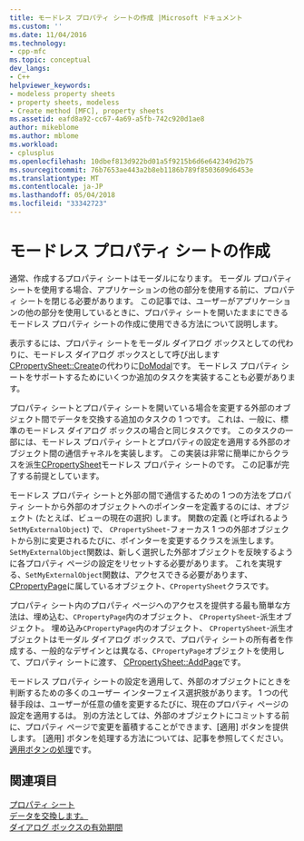 ```yaml
---
title: モードレス プロパティ シートの作成 |Microsoft ドキュメント
ms.custom: ''
ms.date: 11/04/2016
ms.technology:
- cpp-mfc
ms.topic: conceptual
dev_langs:
- C++
helpviewer_keywords:
- modeless property sheets
- property sheets, modeless
- Create method [MFC], property sheets
ms.assetid: eafd8a92-cc67-4a69-a5fb-742c920d1ae8
author: mikeblome
ms.author: mblome
ms.workload:
- cplusplus
ms.openlocfilehash: 10dbef813d922bd01a5f9215b6d6e642349d2b75
ms.sourcegitcommit: 76b7653ae443a2b8eb1186b789f8503609d6453e
ms.translationtype: MT
ms.contentlocale: ja-JP
ms.lasthandoff: 05/04/2018
ms.locfileid: "33342723"
---
```

# <a name="creating-a-modeless-property-sheet"></a>モードレス プロパティ シートの作成
通常、作成するプロパティ シートはモーダルになります。 モーダル プロパティ シートを使用する場合、アプリケーションの他の部分を使用する前に、プロパティ シートを閉じる必要があります。 この記事では、ユーザーがアプリケーションの他の部分を使用しているときに、プロパティ シートを開いたままにできるモードレス プロパティ シートの作成に使用できる方法について説明します。  
  
 表示するには、プロパティ シートをモーダル ダイアログ ボックスとしての代わりに、モードレス ダイアログ ボックスとして呼び出します[CPropertySheet::Create](../mfc/reference/cpropertysheet-class.md#create)の代わりに[DoModal](../mfc/reference/cpropertysheet-class.md#domodal)です。 モードレス プロパティ シートをサポートするためにいくつか追加のタスクを実装することも必要があります。  
  
 プロパティ シートとプロパティ シートを開いている場合を変更する外部のオブジェクト間でデータを交換する追加のタスクの 1 つです。 これは、一般に、標準のモードレス ダイアログ ボックスの場合と同じタスクです。 このタスクの一部には、モードレス プロパティ シートとプロパティの設定を適用する外部のオブジェクト間の通信チャネルを実装します。 この実装は非常に簡単にからクラスを派生[CPropertySheet](../mfc/reference/cpropertysheet-class.md)モードレス プロパティ シートのです。 この記事が完了する前提としています。  
  
 モードレス プロパティ シートと外部の間で通信するための 1 つの方法をプロパティ シートから外部のオブジェクトへのポインターを定義するのには、オブジェクト (たとえば、ビューの現在の選択) します。 関数の定義 (と呼ばれるよう`SetMyExternalObject`) で、 `CPropertySheet`-フォーカス 1 つの外部オブジェクトから別に変更されるたびに、ポインターを変更するクラスを派生します。 `SetMyExternalObject`関数は、新しく選択した外部オブジェクトを反映するように各プロパティ ページの設定をリセットする必要があります。 これを実現する、`SetMyExternalObject`関数は、アクセスできる必要があります、 [CPropertyPage](../mfc/reference/cpropertypage-class.md)に属しているオブジェクト、`CPropertySheet`クラスです。  
  
 プロパティ シート内のプロパティ ページへのアクセスを提供する最も簡単な方法は、埋め込む、`CPropertyPage`内のオブジェクト、 `CPropertySheet`-派生オブジェクト。 埋め込み`CPropertyPage`内のオブジェクト、 `CPropertySheet`-派生オブジェクトはモーダル ダイアログ ボックスで、プロパティ シートの所有者を作成する、一般的なデザインとは異なる、`CPropertyPage`オブジェクトを使用して、プロパティ シートに渡す、 [CPropertySheet::AddPage](../mfc/reference/cpropertysheet-class.md#addpage)です。  
  
 モードレス プロパティ シートの設定を適用して、外部のオブジェクトにときを判断するための多くのユーザー インターフェイス選択肢があります。 1 つの代替手段は、ユーザーが任意の値を変更するたびに、現在のプロパティ ページの設定を適用するは。 別の方法としては、外部のオブジェクトにコミットする前に、プロパティ ページで変更を蓄積することができます、[適用] ボタンを提供します。 [適用] ボタンを処理する方法については、記事を参照してください。[適用ボタンの処理](../mfc/handling-the-apply-button.md)です。  
  
## <a name="see-also"></a>関連項目  
 [プロパティ シート](../mfc/property-sheets-mfc.md)   
 [データを交換します。](../mfc/exchanging-data.md)   
 [ダイアログ ボックスの有効期間](../mfc/life-cycle-of-a-dialog-box.md)

